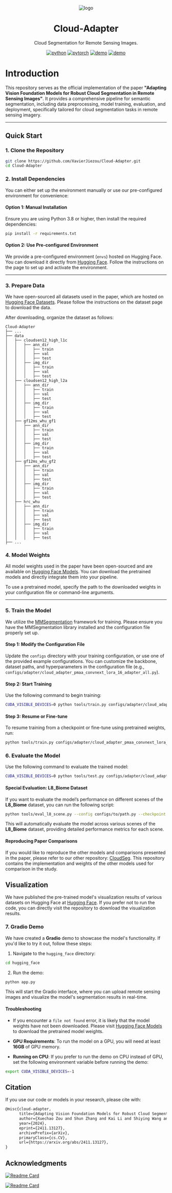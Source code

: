 <div align="center">

![logo](https://github.com/user-attachments/assets/f9351412-d54a-4ac6-9344-d412fe3b3581)

# Cloud-Adapter

Cloud Segmentation for Remote Sensing Images.

[![python](https://img.shields.io/badge/-Python_3.9_%7C_3.10_%7C_3.11-blue?logo=python&logoColor=white)](https://www.python.org/)
[![pytorch](https://img.shields.io/badge/PyTorch_2.0+-ee4c2c?logo=pytorch&logoColor=white)](https://pytorch.org/get-started/locally/)
[![demo](https://img.shields.io/badge/🤗HugginngFace-Models-orange)](https://huggingface.co/XavierJiezou/cloud-adapter-models)
[![demo](https://img.shields.io/badge/🤗HugginngFace-Datasets-orange)](https://huggingface.co/datasets/XavierJiezou/cloud-adapter-datasets)

<!--Love the project? Please consider [donating](https://paypal.me/xavierjiezou?country.x=C2&locale.x=zh_XC) to help it improve!-->

</div>

# Introduction  

This repository serves as the official implementation of the paper **"Adapting Vision Foundation Models for Robust Cloud Segmentation in Remote Sensing Images"**. It provides a comprehensive pipeline for semantic segmentation, including data preprocessing, model training, evaluation, and deployment, specifically tailored for cloud segmentation tasks in remote sensing imagery.  

---


## Quick Start  

### 1. Clone the Repository  

```bash  
git clone https://github.com/XavierJiezou/Cloud-Adapter.git
cd Cloud-Adapter  
```  

### 2. Install Dependencies  

You can either set up the environment manually or use our pre-configured environment for convenience:  

#### Option 1: Manual Installation  

Ensure you are using Python 3.8 or higher, then install the required dependencies:  

```bash  
pip install -r requirements.txt  
```  

#### Option 2: Use Pre-configured Environment  

We provide a pre-configured environment (`envs`) hosted on Hugging Face. You can download it directly from [Hugging Face](https://huggingface.co/XavierJiezou/cloud-adapter-models). Follow the instructions on the page to set up and activate the environment.  

---

### 3. Prepare Data  

We have open-sourced all datasets used in the paper, which are hosted on [Hugging Face Datasets](https://huggingface.co/datasets/XavierJiezou/cloud-adapter-datasets). Please follow the instructions on the dataset page to download the data.  

After downloading, organize the dataset as follows:  

```  
Cloud-Adapter
├── ...
├── data
│   ├── cloudsen12_high_l1c
│   │   ├── ann_dir
│   │   │   ├── train
│   │   │   ├── val
│   │   │   ├── test
│   │   ├── img_dir
│   │   │   ├── train
│   │   │   ├── val
│   │   │   ├── test
│   ├── cloudsen12_high_l2a
│   │   ├── ann_dir
│   │   │   ├── train
│   │   │   ├── val
│   │   │   ├── test
│   │   ├── img_dir
│   │   │   ├── train
│   │   │   ├── val
│   │   │   ├── test
│   ├── gf12ms_whu_gf1
│   │   ├── ann_dir
│   │   │   ├── train
│   │   │   ├── val
│   │   │   ├── test
│   │   ├── img_dir
│   │   │   ├── train
│   │   │   ├── val
│   │   │   ├── test
│   ├── gf12ms_whu_gf2
│   │   ├── ann_dir
│   │   │   ├── train
│   │   │   ├── val
│   │   │   ├── test
│   │   ├── img_dir
│   │   │   ├── train
│   │   │   ├── val
│   │   │   ├── test
│   ├── hrc_whu
│   │   ├── ann_dir
│   │   │   ├── train
│   │   │   ├── val
│   │   │   ├── test
│   │   ├── img_dir
│   │   │   ├── train
│   │   │   ├── val
│   │   │   ├── test
├── ...
```   

### 4. Model Weights  

All model weights used in the paper have been open-sourced and are available on [Hugging Face Models](https://huggingface.co/XavierJiezou/cloud-adapter-models). You can download the pretrained models and directly integrate them into your pipeline.  

To use a pretrained model, specify the path to the downloaded weights in your configuration file or command-line arguments.  

---

### 5. Train the Model  

We utilize the [MMSegmentation](https://github.com/open-mmlab/mmsegmentation) framework for training. Please ensure you have the MMSegmentation library installed and the configuration file properly set up.  

#### Step 1: Modify the Configuration File  

Update the `configs` directory with your training configuration, or use one of the provided example configurations. You can customize the backbone, dataset paths, and hyperparameters in the configuration file (e.g., `configs/adapter/cloud_adapter_pmaa_convnext_lora_16_adapter_all.py`).  

#### Step 2: Start Training  

Use the following command to begin training:  

```bash  
CUDA_VISIBLE_DEVICES=0 python tools/train.py configs/adapter/cloud_adapter_pmaa_convnext_lora_16_adapter_all.py
```  

#### Step 3: Resume or Fine-tune  

To resume training from a checkpoint or fine-tune using pretrained weights, run:  

```bash  
python tools/train.py configs/adapter/cloud_adapter_pmaa_convnext_lora_16_adapter_all.py --resume-from path/to/checkpoint.pth  
```  

### 6. Evaluate the Model  

Use the following command to evaluate the trained model:  

```bash  
CUDA_VISIBLE_DEVICES=0 python tools/test.py configs/adapter/cloud_adapter_pmaa_convnext_lora_16_adapter_all.py path/to/checkpoint.pth  
```  

#### Special Evaluation: L8_Biome Dataset  

If you want to evaluate the model’s performance on different scenes of the **L8_Biome** dataset, you can run the following script:

```bash  
python tools/eval_l8_scene.py --config configs/to/path.py --checkpoint path/to/checkpoint.pth --img_dir data/l8_biome
```  

This will automatically evaluate the model across various scenes of the **L8_Biome** dataset, providing detailed performance metrics for each scene.  


#### Reproducing Paper Comparisons  

If you would like to reproduce the other models and comparisons presented in the paper, please refer to our other repository: [CloudSeg](https://github.com/XavierJiezou/cloudseg). This repository contains the implementation and weights of the other models used for comparison in the study.

## Visualization

We have published the pre-trained model's visualization results of various datasets on Hugging Face at [Hugging Face](https://huggingface.co/XavierJiezou/cloud-adapter-models/tree/vis). If you prefer not to run the code, you can directly visit the repository to download the visualization results. 

### 7. Gradio Demo  

We have created a **Gradio** demo to showcase the model's functionality. If you'd like to try it out, follow these steps:

1. Navigate to the `hugging_face` directory:

```bash  
cd hugging_face  
```

2. Run the demo:

```bash  
python app.py  
```

This will start the Gradio interface, where you can upload remote sensing images and visualize the model's segmentation results in real-time.

#### Troubleshooting  

- If you encounter a `file not found` error, it is likely that the model weights have not been downloaded. Please visit [Hugging Face Models](https://huggingface.co/XavierJiezou/cloud-adapter-models) to download the pretrained model weights.

- **GPU Requirements**: To run the model on a GPU, you will need at least **16GB** of GPU memory.  

- **Running on CPU**: If you prefer to run the demo on CPU instead of GPU, set the following environment variable before running the demo:

```bash  
export CUDA_VISIBLE_DEVICES=-1  
```

## Citation

If you use our code or models in your research, please cite with:

```latex
@misc{cloud-adapter,
      title={Adapting Vision Foundation Models for Robust Cloud Segmentation in Remote Sensing Images}, 
      author={Xuechao Zou and Shun Zhang and Kai Li and Shiying Wang and Junliang Xing and Lei Jin and Congyan Lang and Pin Tao},
      year={2024},
      eprint={2411.13127},
      archivePrefix={arXiv},
      primaryClass={cs.CV},
      url={https://arxiv.org/abs/2411.13127}, 
}
```

## Acknowledgments

[![Readme Card](https://github-readme-stats.vercel.app/api/pin/?username=open-mmlab&repo=mmsegmentation)]([https://github.com/python-poetry/poetry](https://github.com/open-mmlab/mmsegmentation))

[![Readme Card](https://github-readme-stats.vercel.app/api/pin/?username=w1oves&repo=Rein)](https://github.com/w1oves/Rein)
